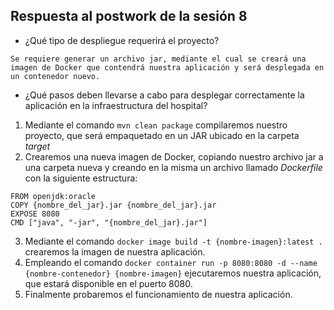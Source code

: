 ## Respuesta al postwork de la sesión 8

- ¿Qué tipo de despliegue requerirá el proyecto?
```
Se requiere generar un archivo jar, mediante el cual se creará una imagen de Docker que contendrá nuestra aplicación y será desplegada en un contenedor nuevo.
```
- ¿Qué pasos deben llevarse a cabo para desplegar correctamente la aplicación en la infraestructura del hospital?

1. Mediante el comando `mvn clean package` compilaremos nuestro proyecto, que será empaquetado en un JAR ubicado en la carpeta _target_
2. Crearemos una nueva imagen de Docker, copiando nuestro archivo jar a una carpeta nueva y creando en la misma un archivo llamado _Dockerfile_ con la siguiente estructura:
```
FROM openjdk:oracle
COPY {nombre_del_jar}.jar {nombre_del_jar}.jar
EXPOSE 8080
CMD ["java", "-jar", "{nombre_del_jar}.jar"]
```
3. Mediante el comando `docker image build -t {nombre-imagen}:latest .` crearemos la imagen de nuestra aplicación.
4. Empleando el comando `docker container run -p 8080:8080 -d --name {nombre-contenedor} {nombre-imagen}` ejecutaremos nuestra aplicación, que estará disponible en el puerto 8080.
5. Finalmente probaremos el funcionamiento de nuestra aplicación.